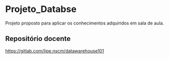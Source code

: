 # Projeto_Databse

Projeto proposto para aplicar os conhecimentos adquiridos em sala de aula.


## Repositório docente 
https://gitlab.com/lipe.nscm/datawarehouse101

